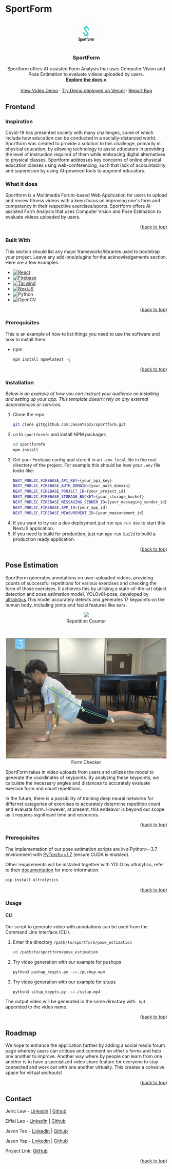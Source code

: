 # SportForm

<div id="top"></div>

<div align="center">
  <a href="https://github.com/JasonYapzx/sportform">
    <img src="./sportformfe/public/Logo1.svg" alt="Logo" width="80" height="80">
  </a>

  <h3 align="center">SportForm</h3>

  <p align="center">
    Sportform offers AI-assisted Form Analysis that uses Computer Vision and Pose Estimation to evaluate videos uploaded by users. 
    <br />
    <a href="https://github.com/JasonYapzx/sportform/"><strong>Explore the docs »</strong></a>
    <br />
    <br />
    <a href="https://www.youtube.com/watch?v=ZICofXfZx4o">View Video Demo</a>
    ·
    <a href="https://sportform.vercel.app/">Try Demo deployed on Vercel</a>
    ·
    <a href="mailto: infinitysparkteam@gmail.com">Report Bug</a>
  </p>
</div>

## Frontend

### Inspiration
Covid-19 has presented society with many challenges, some of which include how education can be conducted in a socially-distanced world. Sportform was created to provide a solution to this challenge, primarily in physical education, by allowing technology to assist educators in providing the level of instruction required of them while embracing digital alternatives to physical classes. Sportform addresses key concerns of online physical education classes using web-conferencing, such that lack of accountability and supervision by using AI-powered tools to augment educators.

### What it does
Sportform is a Multimedia Forum-based Web Application for users to upload and review fitness videos with a keen focus on improving one's form and competency in their respective exercises/sports. Sportform offers AI-assisted Form Analysis that uses Computer Vision and Pose Estimation to evaluate videos uploaded by users. 

<p align="right">(<a href="#top">back to top</a>)</p>

### Built With

This section should list any major frameworks/libraries used to bootstrap your project. Leave any add-ons/plugins for the acknowledgements section. Here are a few examples.

- [![React][react.js]][react-url]
- [![Firebase][firebase]][firebase-url]
- [![Tailwind][tailwind]][tailwind-url]
- [![NextJS][nextjs]][nextjs-url]
- ![Python](https://img.shields.io/badge/python-3670A0?style=for-the-badge&logo=python&logoColor=ffdd54)
- ![OpenCV](https://img.shields.io/badge/opencv-%23white.svg?style=for-the-badge&logo=opencv&logoColor=white)


<p align="right">(<a href="#top">back to top</a>)</p>

### Prerequisites

This is an example of how to list things you need to use the software and how to install them.

- npm
  ```sh
  npm install npm@latest -g
  ```

<p align="right">(<a href="#top">back to top</a>)</p>

### Installation

_Below is an example of how you can instruct your audience on installing and setting up your app. This template doesn't rely on any external dependencies or services._

1. Clone the repo
   ```sh
   git clone git@github.com:JasonYapzx/sportform.git
   ```
2. `cd` to `sportformfe` and install NPM packages
   ```sh
   cd sportformfe
   npm install
   ```
3. Get your Firebase config and store it in an `.env.local` file in the root directory of the project. For example this should be how your `.env` file looks like:
    ```sh
    NEXT_PUBLIC_FIREBASE_API_KEY={your_api_key}
    NEXT_PUBLIC_FIREBASE_AUTH_DOMAIN={your_auth_domain}
    NEXT_PUBLIC_FIREBASE_PROJECT_ID={your_project_id}
    NEXT_PUBLIC_FIREBASE_STORAGE_BUCKET={your_storage_bucket}
    NEXT_PUBLIC_FIREBASE_MESSAGING_SENDER_ID={your_messaging_sender_id}
    NEXT_PUBLIC_FIREBASE_APP_ID={your_app_id}
    NEXT_PUBLIC_FIREBASE_MEASUREMENT_ID={your_measurement_id}
    ```
4. If you want to try our a dev deployment just run `npm run dev` to start this NextJS application.
5. If you need to build for production, just run `npm run build` to build a production ready application.

<p align="right">(<a href="#top">back to top</a>)</p>


## Pose Estimation

SportForm generates annotations on user-uploaded videos, providing counts of successful repetitions for various exercises and checking the form of those exercises. It achieves this by utilizing a state-of-the-art object detection and pose estimation model, YOLOv8l-pose, developed by [ultralytics](https://github.com/ultralytics/ultralytics).This model accurately detects and generates 17 keypoints on the human body, including joints and facial features like ears.

<p align="center">
  <img src="./pose_estimation/gifs/pushup_rep.gif" />
  <br />
   Repetition Counter
</p>
<br />
<p align="center">
  <img src="./pose_estimation/gifs/pushup_form.gif" />
  <br />
  Form Checker
</p>

SportForm takes in video uploads from users and utilizes the model to generate the coordinates of keypoints. By analyzing these keypoints, we calculate the necessary angles and distances to accurately evaluate exercise form and count repetitions.

In the future, there is a possibility of training deep neural networks for differnet catagories of exercises to accurately determine repetition count and evaluate form. However, at present, this endeavor is beyond our scope as it requires significant time and resources.

<p align="right">(<a href="#top">back to top</a>)</p>

### Prerequisites

The implementation of our pose estimation scripts are in a Python>=3.7 environment with [PyTorch>=1.7](https://pytorch.org/get-started/locally/) (ensure CUDA is enabled).

Other requirements will be installed together with YOLO by ultralytics, refer to their [documentation](https://github.com/ultralytics/ultralytics) for more information.
```sh
pip install ultralytics
```

<p align="right">(<a href="#top">back to top</a>)</p>

### Usage

#### CLI

Our script to generate video with annotations can be used from the Command Line Interface (CLI).

1. Enter the directory `/path/to/sportform/pose_estimation`
   ```sh
   cd /path/to/sportform/pose_estimation
   ```
   
2. Try video generation with our example for pushups
   ```sh
   python3 pushup_keypts.py -s=./pushup.mp4
   ```
   
3. Try video generation with our example for situps
   ```sh
   python3 situp_keypts.py -s=./situp.mp4
   ```
The output video will be generated in the same directory with `_kpt` appended to the video name.

<p align="right">(<a href="#top">back to top</a>)</p>


## Roadmap
We hope to enhance the application further by adding a social media forum page whereby
users can critique and comment on other's forms and help one another to improve. Another way
where by people can learn from one another is to have a specialized video share feature for everyone
to stay connected and work out with one another virtually. This creates a cohesive space for virtual workouts!

<p align="right">(<a href="#top">back to top</a>)</p>

<!-- CONTACT -->

## Contact

Jeric Lew - [Linkedin](https://www.linkedin.com/in/jericlew) | [Github](https://github.com/JericLew)

Eiffel Leo - [LinkedIn](https://www.linkedin.com/in/eiffel-leo/) | [Github](https://github.com/JavonTeo)

Javon Teo - [LinkedIn](https://www.linkedin.com/in/javon-teo-tze-kai/) | [Github](https://github.com/EiffelLKF)

Jason Yap - [Linkedin](https://www.linkedin.com/in/ja-sony/) | [Github](https://github.com/JasonYapzx)

Project Link: [GitHub](https://github.com/JasonYapzx/sportform/)

<p align="right">(<a href="#top">back to top</a>)</p>


[react.js]: https://img.shields.io/badge/React-20232A?style=for-the-badge&logo=react&logoColor=61DAFB
[react-url]: https://reactjs.org/
[firebase]: https://img.shields.io/badge/firebase-%23039BE5.svg?style=for-the-badge&logo=firebase
[firebase-url]: https://firebase.google.com/
[tailwind]: https://img.shields.io/badge/tailwindcss-%2338B2AC.svg?style=for-the-badge&logo=tailwind-css&logoColor=white
[tailwind-url]: https://tailwindcss.com/
[nextjs]: https://img.shields.io/badge/Next-black?style=for-the-badge&logo=next.js&logoColor=white
[nextjs-url]: https://nextjs.org/
